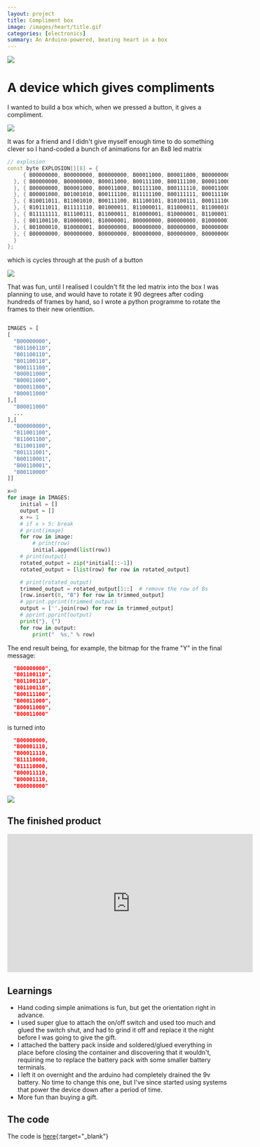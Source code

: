 ```yaml
---
layout: project
title: Compliment box
image: /images/heart/title.gif
categories: [electronics]
summary: An Arduino-powered, beating heart in a box
---
```


![](/images/heart/title.gif)

# A device which gives compliments

I wanted to build a box which, when we pressed a button, it gives a compliment.

![](/images/heart/IMG_7899.JPG)

It was for a friend and I didn't give myself enough time to do something clever
so I hand-coded a bunch of animations for an 8x8 led matrix

```cpp
// explosion
const byte EXPLOSION[][8] = {
     { B00000000, B00000000, B00000000, B00011000, B00011000, B00000000, B00000000, B00000000
  }, { B00000000, B00000000, B00011000, B00111100, B00111100, B00011000, B00000000, B00000000
  }, { B00000000, B00001000, B00011000, B01111100, B00111110, B00011000, B00010000, B00000000
  }, { B00001000, B01001010, B00111100, B11111100, B00111111, B00111100, B01010010, B00010000
  }, { B10011011, B11001010, B00111100, B11100101, B10100111, B00111100, B01010011, B11011001
  }, { B10111011, B11111110, B01000011, B11000011, B11000011, B11000010, B01111111, B11011101
  }, { B11111111, B11100111, B11000011, B10000001, B10000001, B11000011, B11100111, B11111111
  }, { B01100110, B10000001, B10000001, B00000000, B00000000, B10000001, B10000001, B01100110
  }, { B01000010, B10000001, B00000000, B00000000, B00000000, B00000000, B10000001, B01000010
  }, { B00000000, B00000000, B00000000, B00000000, B00000000, B00000000, B00000000, B00000000
  }
};
```

which is cycles through at the push of a button

![](/images/heart/IMG_7900.JPG)


That was fun, until I realised I couldn't fit the led matrix into the box
I was planning to use, and would have to rotate it 90 degrees after
coding hundreds of frames by hand, so
I wrote a python programme to rotate the frames to their new orienttion.

```python

IMAGES = [
[
  "B00000000",
  "B01100110",
  "B01100110",
  "B01100110",
  "B00111100",
  "B00011000",
  "B00011000",
  "B00011000",
  "B00011000"
],[
  "B00011000"
  ...
],[
  "B00000000",
  "B11001100",
  "B11001100",
  "B11001100",
  "B01111001",
  "B00110001",
  "B00110001",
  "B00110000"
]]

x=0
for image in IMAGES:
    initial = []
    output = []
    x += 1
    # if x > 5: break
    # print(image)
    for row in image:
        # print(row)
        initial.append(list(row))
    # print(output)
    rotated_output = zip(*initial[::-1])
    rotated_output = [list(row) for row in rotated_output]

    # print(rotated_output)
    trimmed_output = rotated_output[1::]  # remove the row of Bs
    [row.insert(0, "B") for row in trimmed_output]
    # pprint.pprint(trimmed_output)
    output = [''.join(row) for row in trimmed_output]
    # pprint.pprint(output)
    print("}, {")
    for row in output:
        print("  %s," % row)
```

The end result being, for example, the bitmap for the frame "Y" in the
final message:

```json
  "B00000000",
  "B01100110",
  "B01100110",
  "B01100110",
  "B00111100",
  "B00011000",
  "B00011000",
  "B00011000"
```
is turned into
```json
  "B00000000,
  "B00001110,
  "B00011110,
  "B11110000,
  "B11110000,
  "B00011110,
  "B00001110,
  "B00000000"
```

![](/images/heart/IMG_7902.JPG)

## The finished product

<iframe width="560" height="315" src="https://www.youtube.com/embed/Utl96o-0_tw" frameborder="0" allow="accelerometer; autoplay; encrypted-media; gyroscope; picture-in-picture" allowfullscreen></iframe>

## Learnings

* Hand coding simple animations is fun, but get the orientation right in advance.
* I used super glue to attach the on/off switch and used too much and
        glued the switch shut, and had to grind it off and replace it
        the night before I was going to give the gift.
* I attached the battery pack inside and soldered/glued everything in place
        before closing the container and discovering that it wouldn't,
        requiring me to replace the battery pack with some smaller battery
        terminals.
* I left it on overnight and the arduino had completely drained the 9v battery. No time to change
this one, but I've since started using systems that power the device down after a period of time.
* More fun than buying a gift.

## The code
The code is [here](https://github.com/SachaWheeler/heart-box){:target="_blank"}
